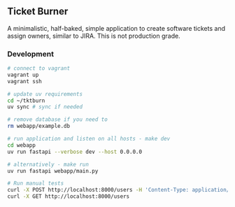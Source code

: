 ## Ticket Burner

A minimalistic, half-baked, simple application to create software tickets and assign owners, similar to JIRA. This is not production grade.

### Development

```sh
# connect to vagrant
vagrant up
vagrant ssh

# update uv requirements
cd ~/tktburn
uv sync # sync if needed

# remove database if you need to
rm webapp/example.db

# run application and listen on all hosts - make dev
cd webapp
uv run fastapi --verbose dev --host 0.0.0.0

# alternatively - make run
uv run fastapi webapp/main.py

# Run manual tests
curl -X POST http://localhost:8000/users -H 'Content-Type: application/json' -d '{"name": "john"}'
curl -X GET http://localhost:8000/users
```
